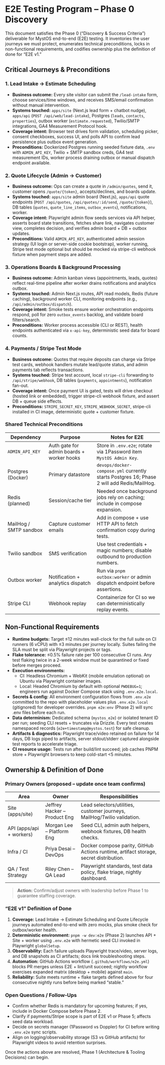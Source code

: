 # E2E Testing Program – Phase 0 Discovery

This document satisfies the Phase 0 (“Discovery & Success Criteria”) deliverable for MystOS end-to-end (E2E) testing. It inventories the user journeys we must protect, enumerates technical preconditions, locks in non-functional requirements, and codifies ownership plus the definition of done for “E2E v1.”

## Critical Journeys & Preconditions

### 1. Lead Intake → Estimate Scheduling
- **Business outcome:** Every site visitor can submit the `/lead-intake` form, choose services/time windows, and receives SMS/email confirmation without manual intervention.
- **Systems touched:** `apps/site` (Next.js lead form + chatbot nudge), `apps/api` (`POST /api/web/lead-intake`), Postgres (`leads`, `contacts`, `properties`), outbox worker (`estimate.requested`), Twilio/SMTP integrations, GA4 Measurement Protocol hook.
- **Coverage intent:** Browser test drives form validation, scheduling picker, consent checkboxes, success UI, and polls API to confirm lead persistence plus outbox event generation.
- **Preconditions:** Dockerized Postgres running seeded fixture data, `.env` with `ADMIN_API_KEY`, Twilio + SMTP sandbox creds, GA4 test measurement IDs, worker process draining outbox or manual dispatch endpoint available.

### 2. Quote Lifecycle (Admin → Customer)
- **Business outcome:** Ops can create a quote in `/admin/quotes`, send it, customer opens `/quote/{token}`, accepts/declines, and boards update.
- **Systems touched:** `apps/site` admin board (Next.js), `apps/api` quote endpoints (`POST /api/quotes`, `/api/quotes/:id/send`, `/quote/{token}`), DB tables (`quotes`, `quote_line_items`, `outbox_events`), notifications, worker.
- **Coverage intent:** Playwright admin flow seeds services via API helper, asserts board state transitions, fetches share link, navigates customer view, completes decision, and verifies admin board + DB + outbox updates.
- **Preconditions:** Valid `ADMIN_API_KEY`, authenticated admin session strategy (UI login or server-side cookie bootstrap), worker running, Stripe test mode optional but should be mocked via stripe-cli webhook fixture when payment steps are added.

### 3. Operations Boards & Background Processing
- **Business outcome:** Admin kanban views (appointments, leads, quotes) reflect real-time pipeline after worker drains notifications and analytics outbox.
- **Systems touched:** Admin Next.js routes, API read models, Redis (future caching), background worker CLI, monitoring endpoints (e.g., `/api/admin/outbox/dispatch`).
- **Coverage intent:** Smoke tests ensure worker orchestration endpoints respond, poll for zero `outbox_events` backlog, and validate board filters/search.
- **Preconditions:** Worker process accessible (CLI or REST), health endpoints authenticated via `x-api-key`, deterministic seed data for board counts.

### 4. Payments / Stripe Test Mode
- **Business outcome:** Quotes that require deposits can charge via Stripe test cards, webhook handlers mutate lead/quote status, and admin payments tab reflects transactions.
- **Systems touched:** Stripe test account, local `stripe-cli` forwarding to `/api/stripe/webhook`, DB tables (`payments`, `appointments`), notification fan-out.
- **Coverage intent:** Once payment UI is gated, tests will drive checkout (hosted link or embedded), trigger stripe-cli webhook fixture, and assert DB + queue side effects.
- **Preconditions:** `STRIPE_SECRET_KEY`, `STRIPE_WEBHOOK_SECRET`, stripe-cli installed in CI image, deterministic quote + customer fixture.

### Shared Technical Preconditions

| Dependency | Purpose | Notes for E2E |
| --- | --- | --- |
| `ADMIN_API_KEY` | Auth gate for admin boards + worker hooks | Store in `.env.e2e`; rotate via 1Password item `MystOS Admin Key`. |
| Postgres (Docker) | Primary datastore | `devops/docker-compose.yml` currently starts Postgres 16; Phase 2 will add Redis/MailHog. |
| Redis (planned) | Session/cache tier | Needed once background jobs rely on caching; include in compose expansion. |
| MailHog / SMTP sandbox | Capture customer emails | Add in compose + use HTTP API to fetch confirmation copy during tests. |
| Twilio sandbox | SMS verification | Use test credentials + magic numbers; disable outbound to production numbers. |
| Outbox worker | Notification + analytics dispatch | Run via `pnpm outbox:worker` or admin dispatch endpoint before assertions. |
| Stripe CLI | Webhook replay | Containerize for CI so we can deterministically replay events. |

## Non-Functional Requirements

- **Runtime budgets:** Target ≤12 minutes wall-clock for the full suite on CI runners (6 vCPU) with ≤3 minutes per journey locally. Suites failing the SLA must be split via Playwright projects or tags.
- **Flake tolerance:** ≤0.5% failure rate per 100 consecutive CI runs. Any test flaking twice in a 2-week window must be quarantined or fixed before merges proceed.
- **Execution environments:** 
  - CI: Headless Chromium + WebKit (mobile emulation optional) on Ubuntu via Playwright container images. 
  - Local: Headed Chromium by default with optional `PWDEBUG=1`; engineers run against Docker Compose stack using `.env.e2e.local`.
- **Secrets & config:** All environment configuration flows from `.env.e2e` committed to the repo with placeholder values plus `.env.e2e.local` (gitignored) for developer overrides. `pnpm e2e:env` (Phase 2) will sync .env files before each run.
- **Data determinism:** Dedicated schema (`mystos_e2e`) or isolated tenant ID per run; seeding CLI resets + truncates via Drizzle. Every test creates namespaced records (`e2e+timestamp@mystos.test`) for safe cleanup.
- **Artifacts & diagnostics:** Playwright trace/video retained on failure for 14 days, DB logs piped to artifacts, server stdout/stderr captured alongside test reports to accelerate triage.
- **CI resource usage:** Tests run after build/lint succeed; job caches PNPM store + Playwright browsers to keep cold-start <5 minutes.

## Ownership & Definition of Done

### Primary Owners (proposed – update once team confirms)

| Area | Owner | Responsibilities |
| --- | --- | --- |
| Site (apps/site) | Jeffrey Hacker – Product Eng | Lead selectors/utilities, customer journeys, MailHog/Twilio validation. |
| API (apps/api + workers) | Morgan Lee – Platform Eng | Seed CLI, admin auth helpers, webhook fixtures, DB health checks. |
| Infra / CI | Priya Desai – DevOps | Docker compose parity, GitHub Actions runtime, artifact storage, secret distribution. |
| QA / Test Strategy | Riley Chen – QA Lead | Playwright standards, test data policy, flake triage, nightly dashboard. |

> **Action:** Confirm/adjust owners with leadership before Phase 1 to guarantee staffing coverage.

### “E2E v1” Definition of Done

1. **Coverage:** Lead Intake → Estimate Scheduling and Quote Lifecycle journeys automated end-to-end with zero mocks, plus smoke check for outbox/worker health.
2. **Deterministic environment:** `pnpm -w dev:e2e` (Phase 2) launches API + Site + worker using `.env.e2e` with hermetic seed CLI invoked in Playwright `globalSetup`.
3. **Observability:** Each failure uploads Playwright trace/video, server logs, and DB snapshots as CI artifacts; docs link troubleshooting steps.
4. **Automation:** GitHub Actions workflow (`.github/workflows/e2e.yml`) blocks PR merges unless E2E + lint/unit succeed; nightly workflow exercises expanded matrix (desktop + mobile) against `main`.
5. **Reliability:** Suite meets runtime + flake targets defined above for four consecutive nightly runs before being marked “stable.”

### Open Questions / Follow-Ups
- Confirm whether Redis is mandatory for upcoming features; if yes, include in Docker Compose before Phase 2.
- Clarify if payments/Stripe scope is part of E2E v1 or Phase 5; affects seed data workload.
- Decide on secrets manager (1Password vs Doppler) for CI before writing `.env.e2e` sync scripts.
- Align on logging/observability storage (S3 vs GitHub artifacts) for Playwright videos to avoid retention surprises.

Once the actions above are resolved, Phase 1 (Architecture & Tooling Decisions) can begin.
